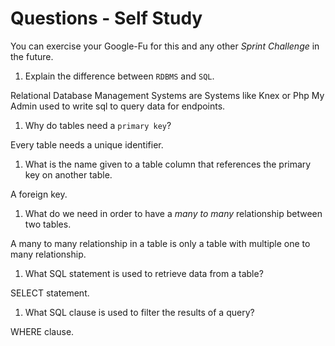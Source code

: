 # Questions - Self Study

You can exercise your Google-Fu for this and any other _Sprint Challenge_ in the future.

1.  Explain the difference between `RDBMS` and `SQL`.

Relational Database Management Systems are Systems like Knex or Php My Admin used to write sql to query data for endpoints.

1.  Why do tables need a `primary key`?

Every table needs a unique identifier.

1.  What is the name given to a table column that references the primary key
    on another table.

A foreign key.

1.  What do we need in order to have a _many to many_ relationship between two
    tables.

A many to many relationship in a table is only a table with multiple one to many relationship.

1.  What SQL statement is used to retrieve data from a table?

SELECT statement.

1.  What SQL clause is used to filter the results of a query?

WHERE clause.
